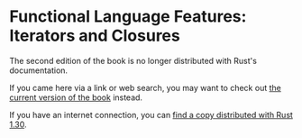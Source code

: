 # Functional Language Features: Iterators and Closures

The second edition of the book is no longer distributed with Rust's documentation.

If you came here via a link or web search, you may want to check out [the current
version of the book](../ch13-00-functional-features.md) instead.

If you have an internet connection, you can [find a copy distributed with
Rust
1.30](https://doc.rust-lang.org/1.30.0/book/second-edition/ch13-00-functional-features.html).